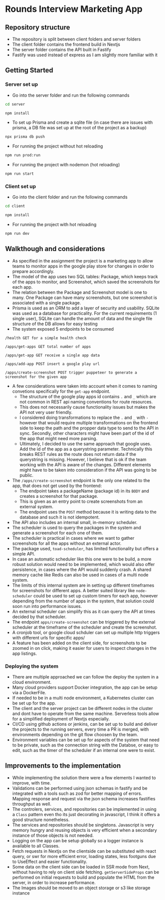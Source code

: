 # Rounds Interview Marketing App

## Repository structure

- The repository is split between client folders and server folders
- The client folder contains the frontend build in Nextjs
- The server folder contains the API built in Fastify
- Fastify was used instead of express as I am slightly more familiar with it

## Getting Started

### Server set up

- Go into the server folder and run the following commands
```bash
cd server
```
```bash
npm install
````
- To set up Prisma and create a sqlite file (in case there are issues with prisma, a DB file was set up at the root of the project as a backup)
 ```bash
 npx prisma db push
 ```
- For running the project without hot reloading
 ```bash
 npm run prod:run
 ```
- For running the project with nodemon (hot reloading)
```bash
npm run start
```

### Client set up

- Go into the client folder and run the following commands
```bash
cd client
```
```bash
npm install
````
- For running the project with hot reloading
 ```bash
 npm run dev
 ```

## Walkthough and considerations

- As specified in the assignment the project is a marketing app to allow teams to monitor apps in the google play store for changes in order to prepare accordingly.
- The model of the app uses two SQL tables: Package, which keeps track of the apps to monitor, and Screenshot, which saved the screenshots for each app.
- The relation between the Package and Screenshot model is one to many. One Package can have many screenshots, but one screenshot is associated with a single package.
- Prisma is used as an ORM to add a layer of security and usability. SQLite was used as a database for practicality. For the current requirements (1 single user), SQLite can handle the amount of data and the single file structure of the DB allows for easy testing
- The system exposed 5 endpoints to be consumed
```
/health GET for a simple health check
```
```
/apps/get-apps GET total number of apps
```
```
/apps/get-app GET receive a single app data
```
```
/apps/add-app POST insert a google play url
```
```
/apps/create-screenshot POST trigger puppeteer to generate a screenshot for the given app
```
- A few considerations were taken into account when it comes to naming convetions specifically for the `get-app` endpoint.
  - The structure of the google play apps id contains `.` and `_` which are not common in REST api naming conventions for route resources.
  - This does not necessarily cause functionality issues but makes the API not very user friendly.
  - I considered doing transformations to replace the `.` and `_` with `-` however that would require multiple transformations on the frontend side to keep the path and the propper data type to send to the API in sync. Secondly, other characters might have been part of the id of the app that might need more parsing.
  - Ultimately, I decided to use the same approach that google uses. Add the id of the app as a querystring parameter. Technically this breaks REST rules as the route does not return data if the querystring is missing. However, I believe that is ok if the team working with the API is aware of the changes. Different elements might have to be taken into consideration if the API was going to be public.
- The `/apps/create-screenshot` endpoint is the only one related to the app, that does not get used by the frontend:
  - The endpoint takes a packageName (package id) in its `BODY` and creates a screenshot for that package.
  - This is given as an entry point to create screenshots from an external system.
  - The endpoint uses the `POST` method because it is writing data to the database and such it is not idempotent.
- The API also includes an internal small, in-memory scheduler.
- The scheduler is used to query the packages in the system and generate a screenshot for each one of them.
- The scheduler is practical in cases where we want to gather screenshots for all the apps without an external actor.
- The package used, `toad-scheduler`, has limited functionality but offers a simple API.
- In case an automatic scheduler like this one were to be build, a more robust solution would need to be implemented, which would also offer persistence, in cases where the API would suddenly crash. A shared memory cache like Redis can also be used in cases of a multi node system.
- The limits of this internal system are in setting up different timeframes for screenshots for different apps. A better suited library like `node-scheduler` could be used to set up custom timers for each app, however depending from the number of apps in the system, that solution could soon run into performance issues.
- An external scheduler can simplify this as it can query the API at times decided by that scheduler.
- The endpoint `apps/create-screenshot` can be triggered by the external scheduler at the timeframe of the scheduler and create the screenshot.
- A cronjob tool, or google cloud schduler can set up multiple http triggers with different urls for specific apps/
- A feature has been added on the client side, for screenshots to be zoomed in on click, making it easier for users to inspect changes in the app listings.

### Deploying the system

- There are multiple approached we can follow the deploy the system in a cloud environment.
- Many cloud providers support Docker integration, the app can be setup via a DockerFile.
- If needed to be in a multi node environment, a Kubernetes cluster can be set up for the app.
- The client and the server project can be different nodes in the cluster and dont have to operate from the same machine. Serverless tools allow for a simplified deployment of Nextjs especially.
- CI/CD using github actions or jenkins, can be set up to build and deliver the projects to the running servers, every time a PR is merged, with environments depending on the git flow choosen by the team.
- Environment variables can be set up for aspects of the system that need to be private, such as the connection string with the Databse, or easy to edit, such as the timer of the scheduler if an internal one were to exist.

## Improvements to the implementation

- While implementing the solution there were a few elements I wanted to improve, with time.
- Validations can be performed using json schemas in fastify and be integrated with a tools such as zod for better mapping of errors. Mapping response and request via the json schema increases fastifies throughput as well.
- The controlers, services, and repositories can be implemented in using a `Class` pattern even tho its just decorating in javascript, I think it offers a good structure nonetheless.
- The services and repositories should be singletons. Javascript is very memory hungry and reusing objects is very efficient when a secondary instance of those objects is not needed.
- Logging on the app can be setup globally so a logger instance is available to all Classes.
- Fetch requests in Nextjs on the clientside can be substituted with react query, or swr for more efficient error, loading states, less footguns due to UseEffect and easier functionality.
- Some data on the client side can be loaded in SSR mode from Next, without having to rely on client side fetching. `getServerSideProps` can be performed on initial requests to build and populate the HTML from the server, in order to increase performance.
- The Images should be moved to an object storage or s3 like storage instance
